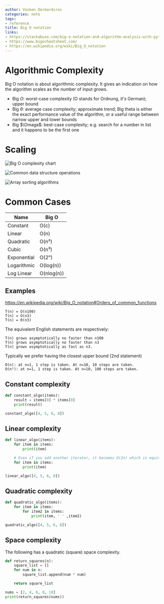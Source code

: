```yaml
---
author: Vasken Dermardiros
categories: note
tags:
- reference
title: Big O notation
links:
- https://stackabuse.com/big-o-notation-and-algorithm-analysis-with-python-examples/
- https://www.bigocheatsheet.com/
- https://en.wikipedia.org/wiki/Big_O_notation
---
```


# Algorithmic Complexity

Big O notation is about algorithmic complexity. It gives an indication on how the algorithm scales as the number of input grows.

+ Big $O$: worst-case complexity (O stands for Ordnung, it's German); upper bound
+ Big $\theta$: average case complexity; approximate trend; Big theta is either the exact performance value of the algorithm, or a useful range between narrow upper and lower bounds
+ Big $\Omaga$: best-case complexity; e.g. search for a number in list and it happens to be the first one

# Scaling

![Big O complexity chart](../attachments/2022-12-07-14-39-36.png)

![Common data structure operations](../attachments/2022-12-07-14-40-01.png)

![Array sorting algorithms](../attachments/2022-12-07-14-40-26.png)

# Common Cases

| Name | Big O |
| ---- | ----- |
| Constant | O(c) |
| Linear | O(n) |
| Quadratic | O(n²) |
| Cubic | O(n³) |
| Exponential | O(2ⁿ) |
| Logarithmic | O(log(n)) |
| Log Linear | O(nlog(n)) |

## Examples

<https://en.wikipedia.org/wiki/Big_O_notation#Orders_of_common_functions>

    T(n) = O(n100)
    T(n) = O(n3)
    T(n) = Θ(n3)

The equivalent English statements are respectively:

    T(n) grows asymptotically no faster than n100
    T(n) grows asymptotically no faster than n3
    T(n) grows asymptotically as fast as n3.

Typically we prefer having the closest upper bound (2nd statement)

    O(n): at n=1, 1 step is taken. At n=10, 10 steps are taken.
    O(n²): at n=1, 1 step is taken. At n=10, 100 steps are taken.

## Constant complexity

``` python
def constant_algo(items):
    result = items[0] * items[0]
    print(result)

constant_algo([4, 5, 6, 8])
```

## Linear complexity

``` python
def linear_algo(items):
    for item in items:
        print(item)

    # Even if you add another iterator, it becomes O(2n) which is equivalent to O(n)
    for item in items:
        print(item)

linear_algo([4, 5, 6, 8])
```

## Quadratic complexity

``` python
def quadratic_algo(items):
    for item in items:
        for item2 in items:
            print(item, ' ' ,item2)

quadratic_algo([4, 5, 6, 8])
```

## Space complexity

The following has a quadratic (square) space complexity.

``` python
def return_squares(n):
    square_list = []
    for num in n:
        square_list.append(num * num)

    return square_list

nums = [2, 4, 6, 8, 10]
print(return_squares(nums))
```
